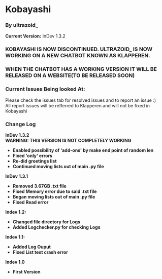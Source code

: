 <h1>Kobayashi</h1>
<h3>By ultrazoid_</h3>
<b>Current Version:</b> InDev 1.3.2<br>
<h3>KOBAYASHI IS NOW DISCONTINUED. ULTRAZOID_ IS NOW WORKING ON A NEW CHATBOT KNOWN AS KLAPPEREN.</h3>
<h3>WHEN THE CHATBOT HAS A WORKING VERSION IT WILL BE RELEASED ON A WEBSITE(TO BE RELEASED SOON)</h3>
<h3>Current Issues Being looked At:</h3>
Please check the issues tab for resolved issues and to report an issue :)<br>
All report issues will be refferred to Klapperen and will not be fixed in Kobayashi
<h3>Change Log</h3>
<b>InDev 1.3.2</b>
<br><b>WARNING: THIS VERSION IS NOT COMPLETELY WORKING
<ul>
<li>Enabled possibility of 'add-ons' by make end point of random len</li>
<li>Fixed 'only' errors</li>
<li>Re-did greetings list</li>
<li>Continued moving lists out of main .py file</li>
</ul>
<b>InDev 1.3.1</b><br>
<ul>
<li>Removed 3.67GB .txt file</li>
<li>Fixed Memory error due to said .txt file</li>
<li>Began moving lists out of main .py file</li>
<li>Fixed Read error</li>
</ul>
<b>Indev 1.2:</b><br>
<ul>
<li>Changed file directory for Logs</li>
<li>Added Logchecker.py for checking Logs</li>
</ul>
<b>Indev 1.1:</b><br>
<ul>
<li>Added Log Ouput</li>
<li>Fixed List test crash error</li>
</ul>
<b>Indev 1.0</b><br>
<ul>
<li>First Version</li>
</ul>